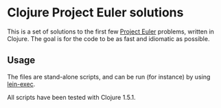 Clojure Project Euler solutions
===============================
This is a set of solutions to the first few [Project Euler](https://projecteuler.net/) problems, written in Clojure. The goal is for the code to be as fast and idiomatic as possible.

Usage
-----
The files are stand-alone scripts, and can be run (for instance) by using [lein-exec](https://github.com/kumarshantanu/lein-exec).

All scripts have been tested with Clojure 1.5.1.
